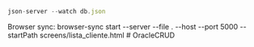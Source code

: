 ```js
json-server --watch db.json
```

Browser sync: browser-sync start --server --file . --host --port 5000 --startPath screens/lista_cliente.html
#   O r a c l e C R U D  
 